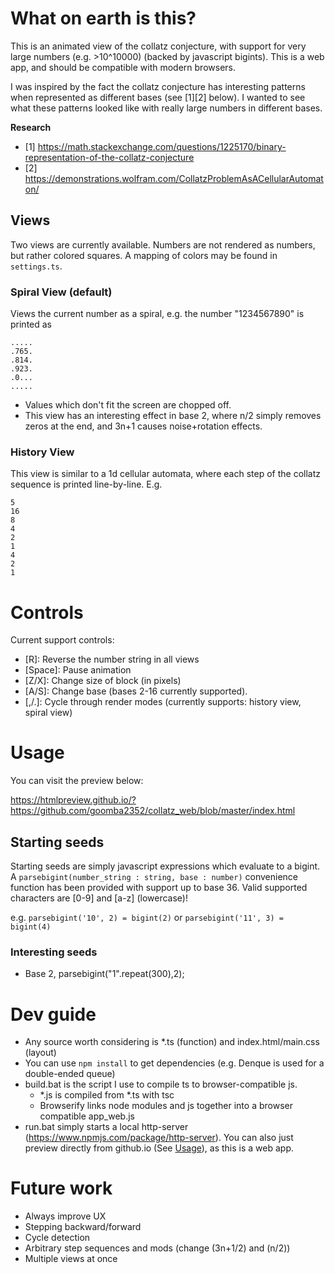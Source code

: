 # What on earth is this?

This is an animated view of the collatz conjecture, with support for very large numbers (e.g. >10^10000) (backed by javascript bigints). This is a web app, and should be compatible with modern browsers.

I was inspired by the fact the collatz conjecture has interesting patterns when represented as different bases (see [1][2] below). I wanted to see what these patterns looked like with really large numbers in different bases.

**Research**
- [1] https://math.stackexchange.com/questions/1225170/binary-representation-of-the-collatz-conjecture
- [2] https://demonstrations.wolfram.com/CollatzProblemAsACellularAutomaton/

## Views
Two views are currently available. Numbers are not rendered as numbers, but rather colored squares. A mapping of colors may be found in `settings.ts`.

### Spiral View (default)
Views the current number as a spiral, e.g. the number "1234567890" is printed as

```
.....
.765.
.814.
.923.
.0...
.....
```

- Values which don't fit the screen are chopped off. 
- This view has an interesting effect in base 2, where n/2 simply removes zeros at the end, and 3n+1 causes noise+rotation effects.

### History View
This view is similar to a 1d cellular automata, where each step of the collatz sequence is printed line-by-line. E.g.

```
5
16
8
4
2
1
4
2
1
```

# Controls
Current support controls:
- [R]: Reverse the number string in all views
- [Space]: Pause animation
- [Z/X]: Change size of block (in pixels)
- [A/S]: Change base (bases 2-16 currently supported).
- [,/.]: Cycle through render modes (currently supports: history view, spiral view)

# Usage
You can visit the preview below:

https://htmlpreview.github.io/?https://github.com/goomba2352/collatz_web/blob/master/index.html

## Starting seeds
Starting seeds are simply javascript expressions which evaluate to a bigint. A `parsebigint(number_string : string, base : number)` convenience function has been provided with support up to base 36. Valid supported characters are [0-9] and [a-z] (lowercase)!

e.g. `parsebigint('10', 2) = bigint(2)` or `parsebigint('11', 3) = bigint(4)`
### Interesting seeds
- Base 2, parsebigint("1".repeat(300),2);
  

# Dev guide
- Any source worth considering is *.ts (function) and index.html/main.css (layout)
- You can use `npm install` to get dependencies (e.g. Denque is used for a double-ended queue)
- build.bat is the script I use to compile ts to browser-compatible js.
  - *.js is compiled from *.ts with tsc
  - Browserify links node modules and js together into a browser compatible app_web.js
- run.bat simply starts a local http-server (https://www.npmjs.com/package/http-server). You can also just preview directly from github.io (See [Usage](#Usage)), as this is a web app.

# Future work
- Always improve UX
- Stepping backward/forward
- Cycle detection
- Arbitrary step sequences and mods (change (3n+1/2) and (n/2))
- Multiple views at once